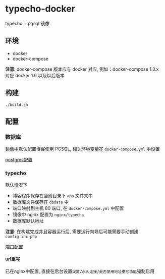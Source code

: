 # typecho-docker
typecho + pgsql 镜像

## 环境
* docker
* docker-compose

**注意**: docker-compose 版本应与 docker 对应, 例如：docker-compose 1.3.x 对应 docker 1.6 以及以后版本

## 构建
```
./build.sh
```

## 配置

### 数据库
镜像中默认配置博客使用 PGSQL, 相关环境变量在 `docker-compose.yml` 中设置

[postgres配置](https://hub.docker.com/_/postgres/)

### typecho
默认情况下
* 博客程序保存在当前目录下 `app` 文件夹中
* 数据库文件保存在 `dbdata` 中
* 端口映射到主机 80 端口, 在 `docker-compose.yml` 中配置
* 镜像中 nginx 配置为 `nginx/typecho`
* 数据库默认地址

**注意**: 在构建完成并且容器运行后, 需要运行向导后可能需要手动创建 `config.inc.php`

[端口配置](https://docs.docker.com/compose/compose-file/#ports)

#### url重写
已在nginx中配置, 直接在后台设置`设置/永久连接/是否使用地址重写功能`强制启用
